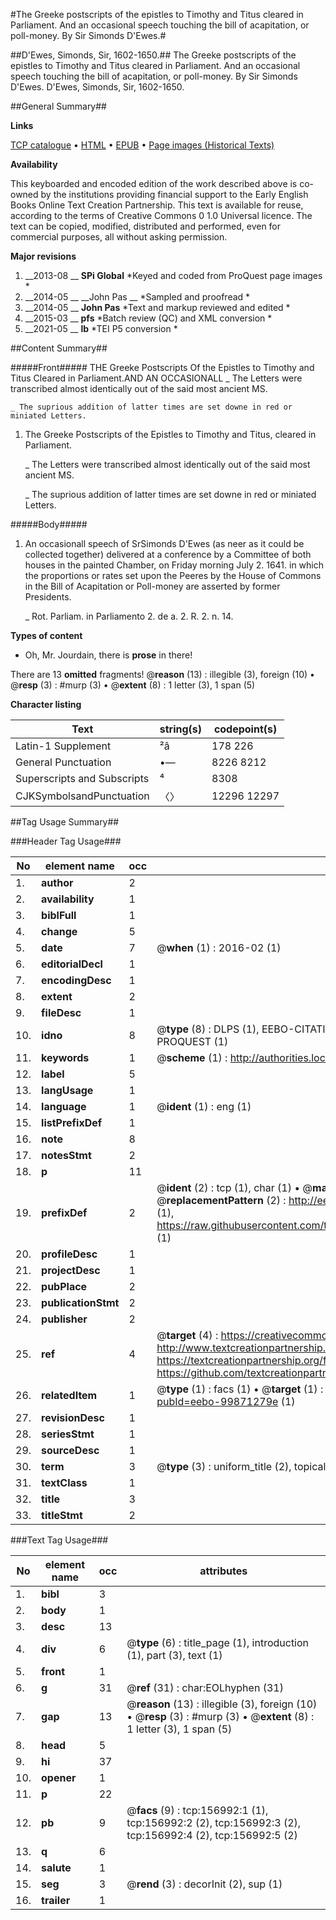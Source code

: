#The Greeke postscripts of the epistles to Timothy and Titus cleared in Parliament. And an occasional speech touching the bill of acapitation, or poll-money. By Sir Simonds D'Ewes.#

##D'Ewes, Simonds, Sir, 1602-1650.##
The Greeke postscripts of the epistles to Timothy and Titus cleared in Parliament. And an occasional speech touching the bill of acapitation, or poll-money. By Sir Simonds D'Ewes.
D'Ewes, Simonds, Sir, 1602-1650.

##General Summary##

**Links**

[TCP catalogue](http://www.ota.ox.ac.uk/tcp/)  • 
[HTML](http://tei.it.ox.ac.uk/tcp/Texts-HTML/free/A81/A81390.html)  • 
[EPUB](http://tei.it.ox.ac.uk/tcp/Texts-EPUB/free/A81/A81390.epub) • 
[Page images (Historical Texts)](https://historicaltexts.jisc.ac.uk/eebo-99871279e)

**Availability**

This keyboarded and encoded edition of the work described above is co-owned by the
    institutions providing financial support to the Early English Books Online Text Creation
    Partnership. This text is available for reuse, according to the terms of  Creative Commons 0 1.0 Universal
    licence. The text can be copied, modified, distributed and performed, even for commercial
    purposes, all without asking permission.

**Major revisions**

1. __2013-08 __ __SPi Global__ *Keyed and coded from ProQuest page images *
1. __2014-05 __ __John Pas __ *Sampled and proofread *
1. __2014-05 __ __John Pas__ *Text and markup reviewed and edited *
1. __2015-03 __ __pfs__ *Batch review (QC) and XML conversion *
1. __2021-05 __ __lb__ *TEI P5 conversion *

##Content Summary##

#####Front#####
THE Greeke Postscripts Of the Epistles to Timothy and Titus Cleared in Parliament.AND AN OCCASIONALL
    _ The Letters were transcribed almost identically out of the said most ancient MS.

    _ The suprious addition of latter times are set downe in red or miniated Letters.

1. The Greeke Postscripts of the Epistles to Timothy and Titus, cleared in Parliament.

    _ The Letters were transcribed almost identically out of the said most ancient MS.

    _ The suprious addition of latter times are set downe in red or miniated Letters.

#####Body#####

1. An occasionall speech of SrSimonds D'Ewes (as neer as it could be collected together) delivered at a conference by a Committee of both houses in the painted Chamber, on Friday morning July 2. 1641. in which the proportions or rates set upon the Peeres by the House of Commons in the Bill of Acapitation or Poll-money are asserted by former Presidents.

    _ Rot. Parliam. in Parliamento 2. de a. 2. R. 2. n. 14.

**Types of content**

  * Oh, Mr. Jourdain, there is **prose** in there!

There are 13 **omitted** fragments! 
 @__reason__ (13) : illegible (3), foreign (10)  •  @__resp__ (3) : #murp (3)  •  @__extent__ (8) : 1 letter (3), 1 span (5)

**Character listing**


|Text|string(s)|codepoint(s)|
|---|---|---|
|Latin-1 Supplement|²â|178 226|
|General Punctuation|•—|8226 8212|
|Superscripts             and Subscripts|⁴|8308|
|CJKSymbolsandPunctuation|〈〉|12296 12297|

##Tag Usage Summary##

###Header Tag Usage###

|No|element name|occ|attributes|
|---|---|---|---|
|1.|__author__|2||
|2.|__availability__|1||
|3.|__biblFull__|1||
|4.|__change__|5||
|5.|__date__|7| @__when__ (1) : 2016-02 (1)|
|6.|__editorialDecl__|1||
|7.|__encodingDesc__|1||
|8.|__extent__|2||
|9.|__fileDesc__|1||
|10.|__idno__|8| @__type__ (8) : DLPS (1), EEBO-CITATION (1), VID (1), EEBO-PROQUEST (1), STC (3), PROQUEST (1)|
|11.|__keywords__|1| @__scheme__ (1) : http://authorities.loc.gov/ (1)|
|12.|__label__|5||
|13.|__langUsage__|1||
|14.|__language__|1| @__ident__ (1) : eng (1)|
|15.|__listPrefixDef__|1||
|16.|__note__|8||
|17.|__notesStmt__|2||
|18.|__p__|11||
|19.|__prefixDef__|2| @__ident__ (2) : tcp (1), char (1)  •  @__matchPattern__ (2) : ([0-9\-]+):([0-9IVX]+) (1), (.+) (1)  •  @__replacementPattern__ (2) : http://eebo.chadwyck.com/downloadtiff?vid=$1&page=$2 (1), https://raw.githubusercontent.com/textcreationpartnership/Texts/master/tcpchars.xml#$1 (1)|
|20.|__profileDesc__|1||
|21.|__projectDesc__|1||
|22.|__pubPlace__|2||
|23.|__publicationStmt__|2||
|24.|__publisher__|2||
|25.|__ref__|4| @__target__ (4) : https://creativecommons.org/publicdomain/zero/1.0/ (1), http://www.textcreationpartnership.org/docs/. (1), https://textcreationpartnership.org/faq/#faq05 (1), https://github.com/textcreationpartnership (1)|
|26.|__relatedItem__|1| @__type__ (1) : facs (1)  •  @__target__ (1) : https://data.historicaltexts.jisc.ac.uk/view?pubId=eebo-99871279e (1)|
|27.|__revisionDesc__|1||
|28.|__seriesStmt__|1||
|29.|__sourceDesc__|1||
|30.|__term__|3| @__type__ (3) : uniform_title (2), topical_term (1)|
|31.|__textClass__|1||
|32.|__title__|3||
|33.|__titleStmt__|2||


###Text Tag Usage###

|No|element name|occ|attributes|
|---|---|---|---|
|1.|__bibl__|3||
|2.|__body__|1||
|3.|__desc__|13||
|4.|__div__|6| @__type__ (6) : title_page (1), introduction (1), part (3), text (1)|
|5.|__front__|1||
|6.|__g__|31| @__ref__ (31) : char:EOLhyphen (31)|
|7.|__gap__|13| @__reason__ (13) : illegible (3), foreign (10)  •  @__resp__ (3) : #murp (3)  •  @__extent__ (8) : 1 letter (3), 1 span (5)|
|8.|__head__|5||
|9.|__hi__|37||
|10.|__opener__|1||
|11.|__p__|22||
|12.|__pb__|9| @__facs__ (9) : tcp:156992:1 (1), tcp:156992:2 (2), tcp:156992:3 (2), tcp:156992:4 (2), tcp:156992:5 (2)|
|13.|__q__|6||
|14.|__salute__|1||
|15.|__seg__|3| @__rend__ (3) : decorInit (2), sup (1)|
|16.|__trailer__|1||
